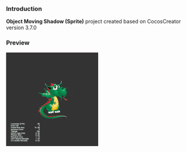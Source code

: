 ### Introduction
**Object Moving Shadow (Sprite)** project created based on CocosCreator version 3.7.0

### Preview
![image](../../../gif/202201/2022012051.gif)